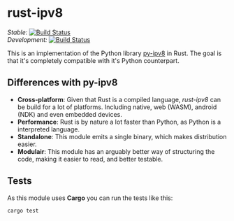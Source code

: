 # rust-ipv8

*Stable:*   [![Build Status](https://travis-ci.org/ip-v8/rust-ipv8.svg?branch=master)](https://travis-ci.org/ip-v8/rust-ipv8)   
*Development:*   [![Build Status](https://travis-ci.org/ip-v8/rust-ipv8.svg?branch=develop)](https://travis-ci.org/ip-v8/rust-ipv8)

This is an implementation of the Python library [py-ipv8](https://github.com/Tribler/py-ipv8) in Rust. The goal is that it's completely compatible with it's Python counterpart.

## Differences with py-ipv8

- **Cross-platform**: Given that Rust is a compiled language, _rust-ipv8_ can be build for a lot of platforms. Including native, web (WASM), android (NDK) and even embedded devices.
- **Performance**: Rust is by nature a lot faster than Python, as Python is a interpreted language.
- **Standalone**: This module emits a single binary, which makes distribution easier.
- **Modulair**: This module has an arguably better way of structuring the code, making it easier to read, and better testable.

## Tests

As this module uses **Cargo** you can run the tests like this:

```
cargo test
```
